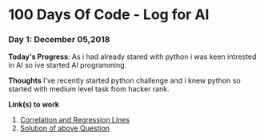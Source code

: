 # 100 Days Of Code - Log for AI

### Day 1: December 05,2018

<!-- **Today's Progress**: I've gone through many exercises on FreeCodeCamp. -->
**Today's Progress**: As i had already stared with python i was keen intrested in AI so ive started AI programming.

**Thoughts** I've recently started python challenge and i knew python so started with medium level task from hacker rank.

**Link(s) to work**
1. [Correlation and Regression Lines](https://www.hackerrank.com/challenges/correlation-and-regression-lines-6/problem)
2. [Solution of above Question](https://github.com/santoshdistro/100-day-code-of-AI)
